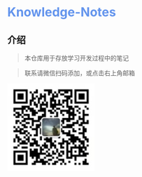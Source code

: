 <h1 style="color: cornflowerblue">Knowledge-Notes</h1>

## 介绍

> 本仓库用于存放学习开发过程中的笔记

> 联系请微信扫码添加，或点击右上角邮箱

![微信扫一扫](doc/images/微信二维码.jpg "微信二维码")
